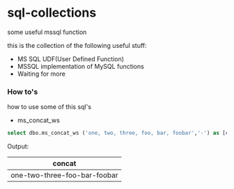 # sql-collections
some useful mssql function

this is the collection of the following useful stuff:
   - MS SQL UDF(User Defined Function)
   - MSSQL implementation of MySQL functions
   - Waiting for more

### How to's
how to use some of this sql's

   - ms_concat_ws
   ```sql
   select dbo.ms_concat_ws ('one, two, three, foo, bar, foobar','-') as [concat];
   ```
   Output:
   
   | concat |
   | ------ |
   | one-two-three-foo-bar-foobar |
